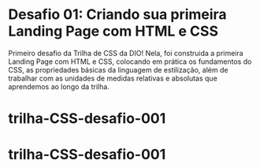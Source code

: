 # Desafio 01: Criando sua primeira Landing Page com HTML e CSS

Primeiro desafio da Trilha de CSS da DIO! Nela, foi construida a primeira Landing Page com HTML e CSS, colocando em prática os fundamentos do CSS,
as propriedades básicas da linguagem de estilização, além de trabalhar com as unidades de medidas relativas e absolutas que aprendemos ao longo da trilha.


# trilha-CSS-desafio-001
# trilha-CSS-desafio-001

